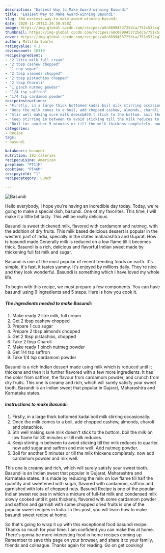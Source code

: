 ```yaml
---
description: "Easiest Way to Make Award-winning Basundi"
title: "Easiest Way to Make Award-winning Basundi"
slug: 164-easiest-way-to-make-award-winning-basundi
date: 2020-11-19T12:39:50.858Z
image: https://img-global.cpcdn.com/recipes/a8c0899453725dca/751x532cq70/basundi-recipe-main-photo.jpg
thumbnail: https://img-global.cpcdn.com/recipes/a8c0899453725dca/751x532cq70/basundi-recipe-main-photo.jpg
cover: https://img-global.cpcdn.com/recipes/a8c0899453725dca/751x532cq70/basundi-recipe-main-photo.jpg
author: Matilda Sparks
ratingvalue: 4.3
reviewcount: 16319
recipeingredient:
- "2 litre milk full cream"
- "2 tbsp cashew chopped"
- "1 cup sugar"
- "2 tbsp almonds chopped"
- "2 tbsp pistachios chopped"
- "2 tbsp Charoli"
- "1 pinch nutmeg powder"
- "1/4 tsp saffron"
- "1/4 tsp cardamom powder"
recipeinstructions:
- "Firstly, in a large thick bottomed kadai boil milk stirring occasionally."
- "Once the milk comes to a boil, add chopped cashew, almonds, charoli and pistachios."
- "Stir well making sure milk doesn&#39;t stick to the bottom. boil the milk on low flame for 30 minutes or till milk reduces."
- "Keep stirring in between to avoid sticking till the milk reduces to quarter. now add sugar and saffron and mix well. Add nutmeg powder."
- "Boil for another 5 minutes or till the milk thickens completely. now add cardamom powder and mix well."
categories:
- Recipe
tags:
- basundi

katakunci: basundi 
nutrition: 182 calories
recipecuisine: American
preptime: "PT11M"
cooktime: "PT46M"
recipeyield: "1"
recipecategory: Lunch

---
```



![Basundi](https://img-global.cpcdn.com/recipes/a8c0899453725dca/751x532cq70/basundi-recipe-main-photo.jpg)

Hello everybody, I hope you're having an incredible day today. Today, we're going to make a special dish, basundi. One of my favorites. This time, I will make it a little bit tasty. This will be really delicious.

Basundi is sweet thickened milk, flavored with cardamom and nutmeg, with the addition of dry fruits. This milk based delicious dessert is popular in the western part of India, specially in the states maharashtra and Gujarat. How is basundi made Generally milk is reduced on a low flame till it becomes thick. Basundi is a rich, delicious and flavorful Indian sweet made by thickening full fat milk and sugar.

Basundi is one of the most popular of recent trending foods on earth. It's simple, it's fast, it tastes yummy. It's enjoyed by millions daily. They're nice and they look wonderful. Basundi is something which I have loved my whole life.


To begin with this recipe, we must prepare a few components. You can have basundi using 9 ingredients and 5 steps. Here is how you cook it.

<!--inarticleads1-->

##### The ingredients needed to make Basundi:

1. Make ready 2 litre milk, full cream
1. Get 2 tbsp cashew chopped
1. Prepare 1 cup sugar
1. Prepare 2 tbsp almonds chopped
1. Get 2 tbsp pistachios, chopped
1. Take 2 tbsp Charoli
1. Make ready 1 pinch nutmeg powder
1. Get 1/4 tsp saffron
1. Take 1/4 tsp cardamom powder


Basundi is a rich Indian dessert made using milk which is reduced until it thickens and then it is further flavored with a few more ingredients. It has the color from saffron, the flavour from cardamom powder, and crunch from dry fruits. This one is creamy and rich, which will surely satisfy your sweet tooth. Basundi is an Indian sweet that popular in Gujarat, Maharashtra and Karnataka states. 

<!--inarticleads2-->

##### Instructions to make Basundi:

1. Firstly, in a large thick bottomed kadai boil milk stirring occasionally.
1. Once the milk comes to a boil, add chopped cashew, almonds, charoli and pistachios.
1. Stir well making sure milk doesn&#39;t stick to the bottom. boil the milk on low flame for 30 minutes or till milk reduces.
1. Keep stirring in between to avoid sticking till the milk reduces to quarter. now add sugar and saffron and mix well. Add nutmeg powder.
1. Boil for another 5 minutes or till the milk thickens completely. now add cardamom powder and mix well.


This one is creamy and rich, which will surely satisfy your sweet tooth. Basundi is an Indian sweet that popular in Gujarat, Maharashtra and Karnataka states. It is made by reducing the milk on low flame till half the quantity and sweetened with sugar, flavored with cardamom, saffron and garnished with lots of chopped nuts. Basundi Recipe is one of the popular Indian sweet recipes in which a mixture of full-fat milk and condensed milk slowly cooked until it gets thickens, flavored with some cardamom powder and saffron and garnish with some chopped dried fruits is one of the popular sweet recipes in India. In this post, you will learn how to make basundi sweet recipe at home. 

So that's going to wrap it up with this exceptional food basundi recipe. Thanks so much for your time. I am confident you can make this at home. There's gonna be more interesting food in home recipes coming up. Remember to save this page on your browser, and share it to your family, friends and colleague. Thanks again for reading. Go on get cooking!
